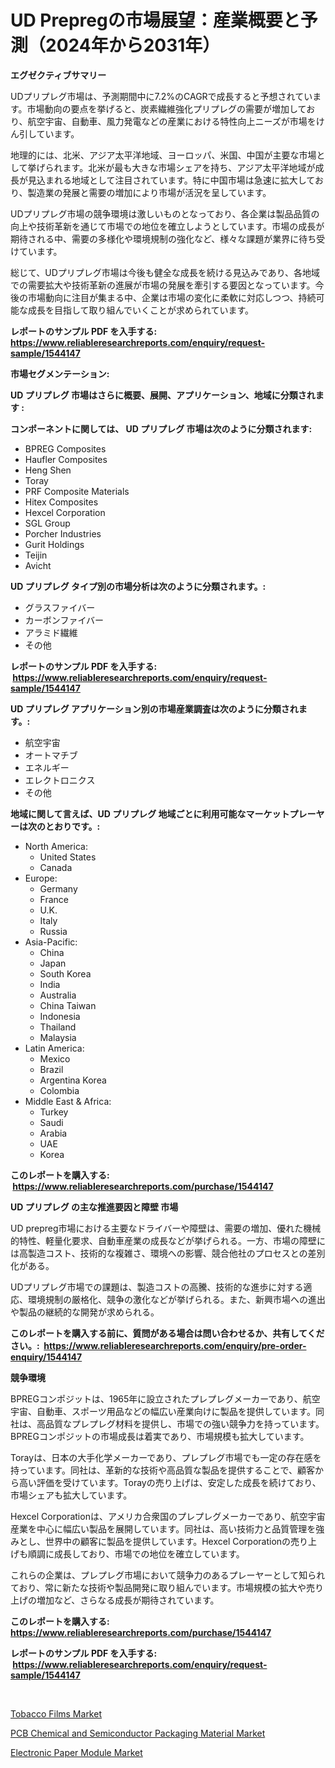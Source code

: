 <p><h1>UD Prepregの市場展望：産業概要と予測（2024年から2031年）</h1></p><p><strong>エグゼクティブサマリー</strong></p>
<p><p>UDプリプレグ市場は、予測期間中に7.2%のCAGRで成長すると予想されています。市場動向の要点を挙げると、炭素繊維強化プリプレグの需要が増加しており、航空宇宙、自動車、風力発電などの産業における特性向上ニーズが市場をけん引しています。</p><p>地理的には、北米、アジア太平洋地域、ヨーロッパ、米国、中国が主要な市場として挙げられます。北米が最も大きな市場シェアを持ち、アジア太平洋地域が成長が見込まれる地域として注目されています。特に中国市場は急速に拡大しており、製造業の発展と需要の増加により市場が活況を呈しています。</p><p>UDプリプレグ市場の競争環境は激しいものとなっており、各企業は製品品質の向上や技術革新を通じて市場での地位を確立しようとしています。市場の成長が期待される中、需要の多様化や環境規制の強化など、様々な課題が業界に待ち受けています。</p><p>総じて、UDプリプレグ市場は今後も健全な成長を続ける見込みであり、各地域での需要拡大や技術革新の進展が市場の発展を牽引する要因となっています。今後の市場動向に注目が集まる中、企業は市場の変化に柔軟に対応しつつ、持続可能な成長を目指して取り組んでいくことが求められています。</p></p>
<p><strong>レポートのサンプル PDF を入手する: <a href="https://www.reliableresearchreports.com/enquiry/request-sample/1544147">https://www.reliableresearchreports.com/enquiry/request-sample/1544147</a></strong></p>
<p><strong>市場セグメンテーション:</strong></p>
<p><strong> UD プリプレグ 市場はさらに概要、展開、アプリケーション、地域に分類されます :</strong></p>
<p><strong>コンポーネントに関しては、 UD プリプレグ 市場は次のように分類されます: &nbsp;</strong></p>
<p><ul><li>BPREG Composites</li><li>Haufler Composites</li><li>Heng Shen</li><li>Toray</li><li>PRF Composite Materials</li><li>Hitex Composites</li><li>Hexcel Corporation</li><li>SGL Group</li><li>Porcher Industries</li><li>Gurit Holdings</li><li>Teijin</li><li>Avicht</li></ul></p>
<p><strong> UD プリプレグ タイプ別の市場分析は次のように分類されます。:</strong></p>
<p><ul><li>グラスファイバー</li><li>カーボンファイバー</li><li>アラミド繊維</li><li>その他</li></ul></p>
<p><strong>レポートのサンプル PDF を入手する: &nbsp;<a href="https://www.reliableresearchreports.com/enquiry/request-sample/1544147">https://www.reliableresearchreports.com/enquiry/request-sample/1544147</a></strong></p>
<p><strong> UD プリプレグ アプリケーション別の市場産業調査は次のように分類されます。:</strong></p>
<p><ul><li>航空宇宙</li><li>オートマチブ</li><li>エネルギー</li><li>エレクトロニクス</li><li>その他</li></ul></p>
<p><strong>地域に関して言えば、UD プリプレグ 地域ごとに利用可能なマーケットプレーヤーは次のとおりです。:</strong></p>
<p><ul>
    <li>
        North America:
        <ul>
            <li>United States</li>
            <li>Canada</li>
        </ul>
    </li>
    <li>
        Europe:
        <ul>
            <li>Germany</li>
            <li>France</li>
            <li>U.K.</li>
            <li>Italy</li>
            <li>Russia</li>
        </ul>
    </li>
    <li>
        Asia-Pacific:
        <ul>
            <li>China</li>
            <li>Japan</li>
            <li>South Korea</li>
            <li>India</li>
            <li>Australia</li>
            <li>China Taiwan</li>
            <li>Indonesia</li>
            <li>Thailand</li>
            <li>Malaysia</li>
        </ul>
    </li>
    <li>
        Latin America:
        <ul>
            <li>Mexico</li>
            <li>Brazil</li>
            <li>Argentina Korea</li>
            <li>Colombia</li>
        </ul>
    </li>
    <li>
        Middle East & Africa:
        <ul>
            <li>Turkey</li>
            <li>Saudi</li>
            <li>Arabia</li>
            <li>UAE</li>
            <li>Korea</li>
        </ul>
    </li>
    </ul></p>
<p><strong>このレポートを購入する: &nbsp;<a href="https://www.reliableresearchreports.com/purchase/1544147">https://www.reliableresearchreports.com/purchase/1544147</a></strong></p>
<p><strong>UD プリプレグ の主な推進要因と障壁 市場</strong></p>
<p><p>UD prepreg市場における主要なドライバーや障壁は、需要の増加、優れた機械的特性、軽量化要求、自動車産業の成長などが挙げられる。一方、市場の障壁には高製造コスト、技術的な複雑さ、環境への影響、競合他社のプロセスとの差別化がある。</p><p>UDプリプレグ市場での課題は、製造コストの高騰、技術的な進歩に対する適応、環境規制の厳格化、競争の激化などが挙げられる。また、新興市場への進出や製品の継続的な開発が求められる。</p></p>
<p><strong>このレポートを購入する前に、質問がある場合は問い合わせるか、共有してください。:&nbsp; <a href="https://www.reliableresearchreports.com/enquiry/pre-order-enquiry/1544147">https://www.reliableresearchreports.com/enquiry/pre-order-enquiry/1544147</a></strong></p>
<p><strong>競争環境</strong></p>
<p><p>BPREGコンポジットは、1965年に設立されたプレプレグメーカーであり、航空宇宙、自動車、スポーツ用品などの幅広い産業向けに製品を提供しています。同社は、高品質なプレプレグ材料を提供し、市場での強い競争力を持っています。BPREGコンポジットの市場成長は着実であり、市場規模も拡大しています。</p><p>Torayは、日本の大手化学メーカーであり、プレプレグ市場でも一定の存在感を持っています。同社は、革新的な技術や高品質な製品を提供することで、顧客から高い評価を受けています。Torayの売り上げは、安定した成長を続けており、市場シェアも拡大しています。</p><p>Hexcel Corporationは、アメリカ合衆国のプレプレグメーカーであり、航空宇宙産業を中心に幅広い製品を展開しています。同社は、高い技術力と品質管理を強みとし、世界中の顧客に製品を提供しています。Hexcel Corporationの売り上げも順調に成長しており、市場での地位を確立しています。</p><p>これらの企業は、プレプレグ市場において競争力のあるプレーヤーとして知られており、常に新たな技術や製品開発に取り組んでいます。市場規模の拡大や売り上げの増加など、さらなる成長が期待されています。</p></p>
<p><strong>このレポートを購入する: &nbsp; <a href="https://www.reliableresearchreports.com/purchase/1544147">https://www.reliableresearchreports.com/purchase/1544147</a></strong></p>
<p><strong>レポートのサンプル PDF を入手する: &nbsp;<a href="https://www.reliableresearchreports.com/enquiry/request-sample/1544147">https://www.reliableresearchreports.com/enquiry/request-sample/1544147</a></strong><strong></strong></p>
<p>&nbsp;</p>
<p><p><a href="https://cute-banjo-8ca.notion.site/Tobacco-Films-Market-Size-Focuses-on-Market-Dynamics-In-Depth-Analysis-and-Future-Projections-of-it-c2f49ca9613c4c288999fb8a2e57b225">Tobacco Films Market</a></p><p><a href="https://github.com/lataunyatinikmelvin59ilbd0dv/Market-Research-Report-List-1/blob/main/pcb-chemical-and-semiconductor-packaging-material-market.md">PCB Chemical and Semiconductor Packaging Material Market</a></p><p><a href="https://github.com/pgtimber/Market-Research-Report-List-2/blob/main/electronic-paper-module-market.md">Electronic Paper Module Market</a></p></p>